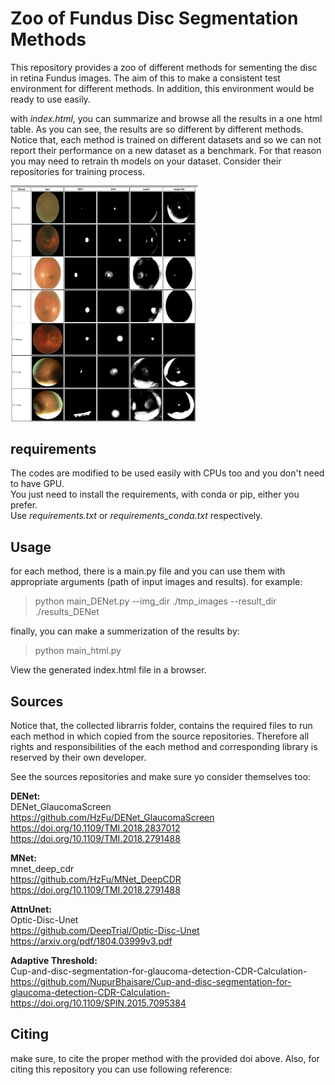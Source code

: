 # Zoo of Fundus Disc Segmentation Methods
This repository provides a zoo of different methods for sementing the disc in retina Fundus images. The aim of this to make a consistent test environment for different methods. In addition, this environment would be ready to use easily. 

with _index.html_, you can summarize and browse all the results in a one html table. As you can see, the results are so different by different methods. </br> Notice that, each method is trained on different datasets and so we can not report their performance on a new dataset as a benchmark.
For that reason you may need to retrain th models on your dataset. Consider their repositories for training process. 

<img src="./images_readme/index.html.png" alt="drawing" width="300"/>

## requirements
The codes are modified to be used easily with CPUs too and you don't need to have GPU. </br>
You just need to install the requirements, with conda or pip, either you prefer. </br>
Use _requirements.txt_ or _requirements_conda.txt_ respectively.

## Usage
for each method, there is a main.py file and you can use them with appropriate arguments (path of input images and results). for example:

> python main_DENet.py --img_dir ./tmp_images  --result_dir ./results_DENet

finally, you can make a summerization of the results by:
> python main_html.py 

View the generated index.html file in a browser.

## Sources
Notice that, the collected librarris folder, contains the required files to run each method in which copied from the source repositories. Therefore all rights and responsibilities of the each method and corresponding library is reserved by their own developer.

See the sources repositories and make sure yo consider themselves too:

**DENet:** </br>
    DENet_GlaucomaScreen </br>
    https://github.com/HzFu/DENet_GlaucomaScreen
    https://doi.org/10.1109/TMI.2018.2837012
    https://doi.org/10.1109/TMI.2018.2791488

**MNet:** </br>
    mnet_deep_cdr    </br>
    https://github.com/HzFu/MNet_DeepCDR
    https://doi.org/10.1109/TMI.2018.2791488

**AttnUnet:** </br>
    Optic-Disc-Unet</br>
    https://github.com/DeepTrial/Optic-Disc-Unet
    https://arxiv.org/pdf/1804.03999v3.pdf

**Adaptive Threshold:** </br>
    Cup-and-disc-segmentation-for-glaucoma-detection-CDR-Calculation- </br>
    https://github.com/NupurBhaisare/Cup-and-disc-segmentation-for-glaucoma-detection-CDR-Calculation-
    https://doi.org/10.1109/SPIN.2015.7095384 

## Citing

make sure, to cite the proper method with the provided doi above. Also, for citing this repository you can use following reference:

